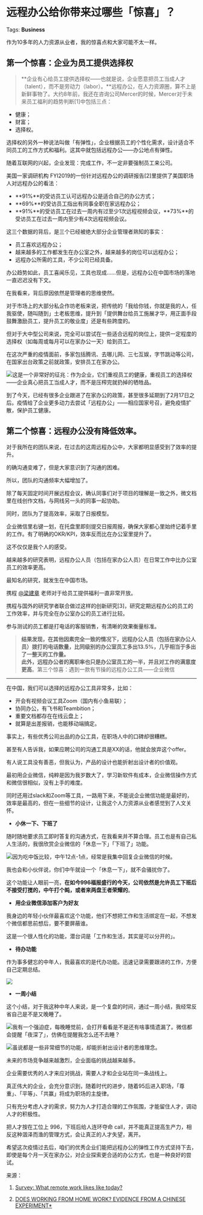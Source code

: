 # 远程办公给你带来过哪些「惊喜」？

Tags: **Business**

作为10多年的人力资源从业者，我的惊喜点和大家可能不太一样。

第一个惊喜：企业为员工提供选择权
----------------


> **企业有心给员工提供选择权——也就是说，企业愿意把员工当成人才（talent），而不是劳动力（labor）。**远程办公，在人力资源圈，算不上是新鲜事物了。大约8年前，我还在咨询公司Mercer的时候，Mercer对于未来员工福利的趋势判断[1]中包括三点：


* 健康；
* 财富；
* 选择权。

选择权的另外一种说法叫做「有弹性」，企业根据员工的个性化需求，设计适合不同员工的工作方式和福利。这其中就包括远程办公——办公地点有弹性。 

随着互联网的兴起，企业发现：完成工作，不一定非要强制员工来公司。

美国一家调研机构 FYI2019的一份针对远程办公的调研报告[2]里提供了美国职场人对远程办公的看法：


* **91%**的受访员工认可远程办公是适合自己的办公方式；
* **69%**的受访员工指出有同事全职在家远程办公；
* **91%**的受访员工在过去一周内有过至少1次远程视频会议，**73%**的受访员工在过去一周内至少有4次远程视频会议。

这三个数据的背后，是三个已经被绝大部分企业管理者熟知的事实：


* 员工喜欢远程办公；
* 越来越多的工作都发生在办公室之外，越来越多的岗位可以远程办公；
* 远程办公所需的工具，不少公司已经具备。

办公趋势如此，员工喜闻乐见，工具也现成……但是，远程办公在中国市场的落地一直迟迟没有下文。

在我看来，背后原因依然是管理者的思维使然。

对于市场上的大部分私企作坊老板来说，把传统的「我给你钱，你就是我的人，任我驱使，随叫随到」土老板思维，提升到「提供舞台给员工施展才华，用正面手段鼓舞激励员工，提升员工的敬业度」还是有些跨度的。

但对于大中型公司来说，完全可以尝试在一些适合远程的岗位上，提供一定程度的选择权（如每周或每月可以在家办公一天）给到员工。

在这次严重的疫情面前，多家包括腾讯、去哪儿网、三七互娱，字节跳动等公司，在国家出台政策之前就政策，安排员工在家办公。

![](https://pic1.zhimg.com/50/v2-75d8043414f1f8d5fd92bdf875430fb0_hd.jpg?source=1940ef5c)这是一个非常好的征兆：作为企业，它们重视员工的健康，重视员工的选择权——企业真心把员工当成人才，而不是压榨完就扔掉的牺牲品。

到了今天，已经有很多企业跟进了在家办公的政策，甚至很多延期到了2月17日之后。疫情给了企业更多动力去尝试「远程办公」——相应国家号召，避免疫情扩散，保护员工健康。

第二个惊喜：远程办公没有降低效率。
-----------------

对于我所在的团队来说，在过去的这周远程办公中，大家都明显感受到了效率的提升。

的确沟通变难了，但是大家意识到了沟通的困难。

所以，团队的沟通频率大幅增加了。

除了每天固定时间开展远程会议，确认同事们对于项目的理解是一致之外，微文档里在线创作文档，与网线另一头的同事一起协助。

同时，团队为了提高效率，采取了日报模型。

企业微信里右键一划，在托盘里即刻提交日报周报，确保大家都心里始终记着手里的工作。有了明确的OKR/KPI，效率反而比在办公室里提升了。

这不仅仅是我个人的感受。

越来越多的研究表明，远程办公人员（包括在家办公人员）在日常工作中比办公室员工的效率更高。

最知名的研究，就发生在中国市场。

携程 [@梁建章](https://www.zhihu.com/people/c4949efcb9d0236d8e17d3f30654e86f) 老师对于给员工提供福利一直非常开放。

携程与国外的研究学者联合做过这样的创新研究[3]，研究定期远程办公的员工的工作效率，并与完全在办公室办公的员工进行比较。

参与测试的员工都是打电话的客服销售，有清晰的效果衡量标准。


> **结果发现，在其他因素完全一致的情况下，远程办公人员（包括在家办公人员）拨打的电话数量，比同级别的办公室员工多出13.5%，几乎相当于多出了一整天的工作量。**   
> **此外，远程办公者的离职率也只是办公室员工的一半，并且对工作的满意度更高**。第三个惊喜：遇到一款有节操的远程办公工具——企业微信
--------------------------

在中国，我们可以选择的远程办公工具非常多，比如：


* 开会有视频会议工具Zoom（国内有小鱼易联）；
* 协同办公，有飞书和Teambition；
* 重要文档都存在在线云盘上；
* 就算是出差报销，也能移动端搞定。

事实上，有些优秀公司出品的办公工具，在职场人中的口碑却很糟糕。

甚至有人告诉我，如果应聘公司的沟通工具是XX的话，他就会放弃这个offer。

有人说工具没有善恶，但我认为，产品的设计也能折射出设计者的价值观。

最初用企业微信，纯粹是因为我岁数大了，学习新软件有成本，企业微信操作方式和微信很相似，没有上手的难度。

同时还用过slack和Zoom等工具，一路用下来，不能说企业微信功能是最好的，效率是最高的，但在一些细节的设计，让我这个人力资源从业者感觉到了人文关怀。


* **小休一下、下班了**

随时随地要求员工即时答复的沟通方式，在我看来并不算合理。员工也是有自己私人生活的，我很欣赏企业微信的「休息一下」「下班了」功能。

![](https://pic1.zhimg.com/50/v2-9175ef06139564c69f89085767dd6c11_hd.jpg?source=1940ef5c)因为吃中饭比较，中午12点-1点，经常是我集中回复企业微信的时候。

我也会和小伙伴说，你们中午就设一个「休息一下」，就不会骚扰你了。

这个功能让人眼前一亮，**在如今996福报盛行的今天，公司依然是允许员工下班后不接受打搅的，中午打个盹，或者来两盘王者荣耀的**。 


* **用企业微信添加客户为好友**

我身边的年轻小伙伴最喜欢这个功能，他们不想把工作和生活绑定在一起，不想发个微信都思前想后，要不要屏蔽谁。

这是一个很人性化的功能，潜台词是「工作和生活，其实是可以分开的」。 


* **待办功能**

作为事多健忘的中年人，我最喜欢的是代办功能。迅速记录需要跟进的工作，方便自己定期总结。 

![](https://pic1.zhimg.com/50/v2-e49483efb46822bcf88b0936e6e458db_hd.jpg?source=1940ef5c)
* **一周小结**

这个小结，对于我这种中年人来说，是一个复盘的时间，通过一周小结，我经常反省自己是不是又晚睡了。 

![](https://pic1.zhimg.com/50/v2-6daae324d4b14c283876adf1ea51f6ae_hd.jpg?source=1940ef5c)我有一个强迫症，每晚睡觉前，会打开看看是不是还有啥事情遗漏了。微信都会提醒「夜深了」，仿佛在提醒我怎么还不去睡？

![](https://pic3.zhimg.com/50/v2-f4376feb670ee10cae8ddb26422c24ee_hd.jpg?source=1940ef5c)虽说都是一些非常细节的功能，却能折射出设计者的思维理念。

未来的市场竞争越来越激烈，企业面临的挑战越来越多。

企业需要优秀的人才来应对挑战，需要人才和企业站在同一条战线上。

真正伟大的企业，会充分意识到，随着时代的进步，随着95后进入职场，「尊重」、「平等」、「共赢」将成为职场的主旋律。

只有充分考虑人才的需求，努力为人才打造合理的工作氛围，才能留住人才，调动人才的积极性。

把人才按在工位上 996，下班后给人连环夺命 call，并不能真正提高生产力，相反这种涸泽而渔的管理方式，会让真正的人才失望，离开。

希望这次疫情过去后，咱们的优秀企业们能把远程办公的弹性工作方式坚持下去，即使是每个月一天在家办公，对企业探索更合适的办公方式，也是一种良好的尝试。

  


来源：


1. [Survey: What remote work likes like today?](https://link.zhihu.com/?target=https%3A//miro.com/blog/features/remote-work-report/)

3. [DOES WORKING FROM HOME WORK? EVIDENCE FROM A CHINESE EXPERIMENT*](https://link.zhihu.com/?target=https%3A//nbloom.people.stanford.edu/sites/g/files/sbiybj4746/f/wfh.pdf)



